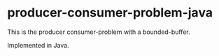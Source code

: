 # producer-consumer-problem-java

This is the producer consumer-problem with a bounded-buffer.

Implemented in Java.
